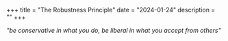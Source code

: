 +++
title = "The Robustness Principle"
date = "2024-01-24"
description = ""
+++

_"be conservative in what you do, be liberal in what you accept from others"_